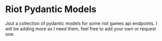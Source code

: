 # Riot Pydantic Models
Jsut a collection of pydantic models for some riot games api endpoints.
I will be adding more as I need them, feel free to add your own or request one.
